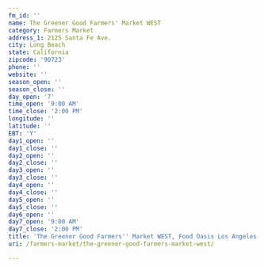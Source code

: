 ```yaml
---
fm_id: ''
name: The Greener Good Farmers' Market WEST
category: Farmers Market
address_1: 2125 Santa Fe Ave.
city: Long Beach
state: California
zipcode: '90723'
phone: ''
website: ''
season_open: ''
season_close: ''
day_open: '7'
time_open: '9:00 AM'
time_close: '2:00 PM'
longitude: ''
latitude: ''
EBT: 'Y'
day1_open: ''
day1_close: ''
day2_open: ''
day2_close: ''
day3_open: ''
day3_close: ''
day4_open: ''
day4_close: ''
day5_open: ''
day5_close: ''
day6_open: ''
day7_open: '9:00 AM'
day7_close: '2:00 PM'
title: 'The Greener Good Farmers'' Market WEST, Food Oasis Los Angeles'
uri: /farmers-market/the-greener-good-farmers-market-west/

---
```

